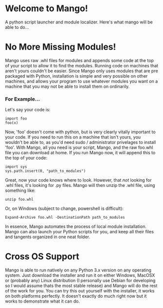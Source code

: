 # Welcome to Mango!
A python script launcher and module localizer. Here's what mango will be able to do...

# No More Missing Modules!
Mango uses raw .whl files for modules and appends some code at the top of your script to allow it to find the modules. Running code on machines that aren't yours couldn't be easier. Since Mango only uses modules that are pre packaged with Python, installation is simple and very possible on other machines, and allows your program to use whatever modules you want on a machine that you may not be able to install them on ordinarily. 
### For Example...
Let's say your code is:
```
import foo
foo(x)
```
Now, 'foo' doesn't come with python, but is very clearly vitally important to your code. If you need to run this on a machine that isn't yours, you wouldn't be able to, as you'd need sudo / administrator privelages to install 'foo'. With Mango, all you need is your script, Mango, and the raw foo.whl file you can download at home. If you run Mango now, it will append this to the top of your code:
```
import sys
sys.path.insert(0, "path_to_modules")
```
Great, now your code knows where to look. However, that _not_ looking for .whl files, it's looking for .py files. Mango will then unzip the .whl file, using something like:
```
unzip foo.whl
```
Or, on Windows (subject to change, powershell is difficult): 
```
Expand-Archive foo.whl -DestinationPath path_to_modules
```
In essence, Mango automates the process of local module installation. Mango can also launch your Python scripts for you, and keep all their files and tangents organized in one neat folder. 

# Cross OS Support
Mango is able to run natively on any Python 3.x version on any operating system. Just download the installer and run it on either Windows, MacOSX or (probably any) Linux distribution (I personally use Debian for developing so I would assume thats the most stable release) and Mango will do the rest of the work for you. You can try this out yourself with the installer, it works on both platforms perfectly. It doesn't exactly do much right now but it works to demonstrate what it can do. 

